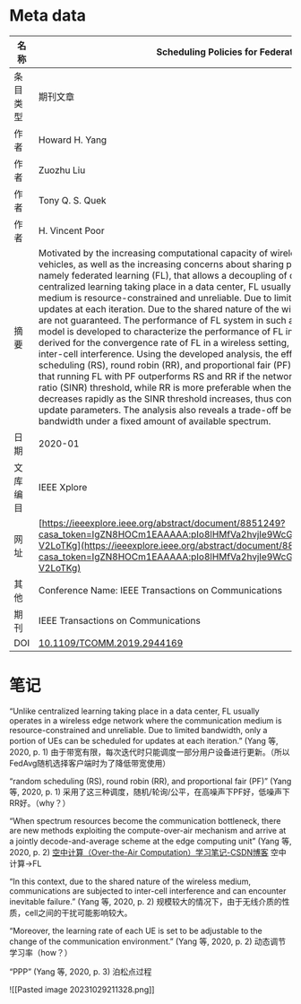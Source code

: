 # Meta data
| 名称     | Scheduling Policies for Federated Learning in Wireless Networks                                                                                                                                                                                                                                                                                                                                                                                                                                                                                                                                                                                                                                                                                                                                                                                                                                                                                                                                                                                                                                                                                                                                                                                                                                                                                                                                                                                                                                                                                                                                                                                                                                                                                                                                                                                                                                                    |
| -------- | ------------------------------------------------------------------------------------------------------------------------------------------------------------------------------------------------------------------------------------------------------------------------------------------------------------------------------------------------------------------------------------------------------------------------------------------------------------------------------------------------------------------------------------------------------------------------------------------------------------------------------------------------------------------------------------------------------------------------------------------------------------------------------------------------------------------------------------------------------------------------------------------------------------------------------------------------------------------------------------------------------------------------------------------------------------------------------------------------------------------------------------------------------------------------------------------------------------------------------------------------------------------------------------------------------------------------------------------------------------------------------------------------------------------------------------------------------------------------------------------------------------------------------------------------------------------------------------------------------------------------------------------------------------------------------------------------------------------------------------------------------------------------------------------------------------------------------------------------------------------------------------------------------------------ |
| 条目类型 | 期刊文章                                                                                                                                                                                                                                                                                                                                                                                                                                                                                                                                                                                                                                                                                                                                                                                                                                                                                                                                                                                                                                                                                                                                                                                                                                                                                                                                                                                                                                                                                                                                                                                                                                                                                                                                                                                                                                                                                                           |
| 作者     | Howard H. Yang                                                                                                                                                                                                                                                                                                                                                                                                                                                                                                                                                                                                                                                                                                                                                                                                                                                                                                                                                                                                                                                                                                                                                                                                                                                                                                                                                                                                                                                                                                                                                                                                                                                                                                                                                                                                                                                                                                     |
| 作者     | Zuozhu Liu                                                                                                                                                                                                                                                                                                                                                                                                                                                                                                                                                                                                                                                                                                                                                                                                                                                                                                                                                                                                                                                                                                                                                                                                                                                                                                                                                                                                                                                                                                                                                                                                                                                                                                                                                                                                                                                                                                         |
| 作者     | Tony Q. S. Quek                                                                                                                                                                                                                                                                                                                                                                                                                                                                                                                                                                                                                                                                                                                                                                                                                                                                                                                                                                                                                                                                                                                                                                                                                                                                                                                                                                                                                                                                                                                                                                                                                                                                                                                                                                                                                                                                                                    |
| 作者     | H. Vincent Poor                                                                                                                                                                                                                                                                                                                                                                                                                                                                                                                                                                                                                                                                                                                                                                                                                                                                                                                                                                                                                                                                                                                                                                                                                                                                                                                                                                                                                                                                                                                                                                                                                                                                                                                                                                                                                                                                                                    |
| 摘要     | Motivated by the increasing computational capacity of wireless user equipments (UEs), e.g., smart phones, tablets, or vehicles, as well as the increasing concerns about sharing private data, a new machine learning model has emerged, namely federated learning (FL), that allows a decoupling of data acquisition and computation at the central unit. Unlike centralized learning taking place in a data center, FL usually operates in a wireless edge network where the communication medium is resource-constrained and unreliable. Due to limited bandwidth, only a portion of UEs can be scheduled for updates at each iteration. Due to the shared nature of the wireless medium, transmissions are subjected to interference and are not guaranteed. The performance of FL system in such a setting is not well understood. In this paper, an analytical model is developed to characterize the performance of FL in wireless networks. Particularly, tractable expressions are derived for the convergence rate of FL in a wireless setting, accounting for effects from both scheduling schemes and inter-cell interference. Using the developed analysis, the effectiveness of three different scheduling policies, i.e., random scheduling (RS), round robin (RR), and proportional fair (PF), are compared in terms of FL convergence rate. It is shown that running FL with PF outperforms RS and RR if the network is operating under a high signal-to-interference-plus-noise ratio (SINR) threshold, while RR is more preferable when the SINR threshold is low. Moreover, the FL convergence rate decreases rapidly as the SINR threshold increases, thus confirming the importance of compression and quantization of the update parameters. The analysis also reveals a trade-off between the number of scheduled UEs and subchannel bandwidth under a fixed amount of available spectrum. |
| 日期     | 2020-01                                                                                                                                                                                                                                                                                                                                                                                                                                                                                                                                                                                                                                                                                                                                                                                                                                                                                                                                                                                                                                                                                                                                                                                                                                                                                                                                                                                                                                                                                                                                                                                                                                                                                                                                                                                                                                                                                                            |
| 文库编目 | IEEE Xplore                                                                                                                                                                                                                                                                                                                                                                                                                                                                                                                                                                                                                                                                                                                                                                                                                                                                                                                                                                                                                                                                                                                                                                                                                                                                                                                                                                                                                                                                                                                                                                                                                                                                                                                                                                                                                                                                                                        |
| 网址     | [https://ieeexplore.ieee.org/abstract/document/8851249?casa_token=IgZN8HOCm1EAAAAA:pIo8lHMfVa2hvjIe9WcG9BTsbLcto0eot9j0st2PZYUPw1OLYtdHBdAMi5sdEudazhrBFf-V2LoTKg](https://ieeexplore.ieee.org/abstract/document/8851249?casa_token=IgZN8HOCm1EAAAAA:pIo8lHMfVa2hvjIe9WcG9BTsbLcto0eot9j0st2PZYUPw1OLYtdHBdAMi5sdEudazhrBFf-V2LoTKg)                                                                                                                                                                                                                                                                                                                                                                                                                                                                                                                                                                                                                                                                                                                                                                                                                                                                                                                                                                                                                                                                                                                                                                                                                                                                                                                                                                                                                                                                                                                                                                               |
| 其他     | Conference Name: IEEE Transactions on Communications                                                                                                                                                                                                                                                                                                                                                                                                                                                                                                                                                                                                                                                                                                                                                                                                                                                                                                                                                                                                                                                                                                                                                                                                                                                                                                                                                                                                                                                                                                                                                                                                                                                                                                                                                                                                                                                               |
| 期刊     | IEEE Transactions on Communications                                                                                                                                                                                                                                                                                                                                                                                                                                                                                                                                                                                                                                                                                                                                                                                                                                                                                                                                                                                                                                                                                                                                                                                                                                                                                                                                                                                                                                                                                                                                                                                                                                                                                                                                                                                                                                                                                |
| DOI      | [10.1109/TCOMM.2019.2944169](http://doi.org/10.1109/TCOMM.2019.2944169)                                                                                                                                                                                                                                                                                                                                                                                                                                                                                                                                                                                                                                                                                                                                                                                                                                                                                                                                                                                                                                                                                                                                                                                                                                                                                                                                                                                                                                                                                                                                                                                                                                                                                                                                                                                                                                            |
# 笔记

“Unlike centralized learning taking place in a data center, FL usually operates in a wireless edge network where the communication medium is resource-constrained and unreliable. Due to limited bandwidth, only a portion of UEs can be scheduled for updates at each iteration.” (Yang 等, 2020, p. 1) 由于带宽有限，每次迭代时只能调度一部分用户设备进行更新。（所以FedAvg随机选择客户端时为了降低带宽使用）

“random scheduling (RS), round robin (RR), and proportional fair (PF)” (Yang 等, 2020, p. 1) 采用了这三种调度，随机/轮询/公平，在高噪声下PF好，低噪声下RR好。（why？）

“When spectrum resources become the communication bottleneck, there are new methods exploiting the compute-over-air mechanism and arrive at a jointly decode-and-average scheme at the edge computing unit” (Yang 等, 2020, p. 2) [空中计算（Over-the-Air Computation）学习笔记-CSDN博客](https://blog.csdn.net/qq_45542321/article/details/133963019) 空中计算->FL

“In this context, due to the shared nature of the wireless medium, communications are subjected to inter-cell interference and can encounter inevitable failure.” (Yang 等, 2020, p. 2) 规模较大的情况下，由于无线介质的性质，cell之间的干扰可能影响较大。

“Moreover, the learning rate of each UE is set to be adjustable to the change of the communication environment.” (Yang 等, 2020, p. 2) 动态调节学习率（how？）

“PPP” (Yang 等, 2020, p. 3) 泊松点过程

![[Pasted image 20231029211328.png]]